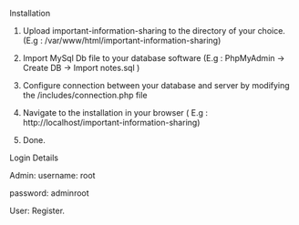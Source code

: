 Installation
1) Upload important-information-sharing to the directory of your choice. (E.g : /var/www/html/important-information-sharing)

2) Import MySql Db file to your database software (E.g : PhpMyAdmin -> Create DB -> Import notes.sql )

3) Configure connection between your database and server by modifying the /includes/connection.php file

4) Navigate to the installation in your browser ( E.g : http://localhost/important-information-sharing)

5) Done.


Login Details

Admin:
username: root

password: adminroot

User: 
Register.


